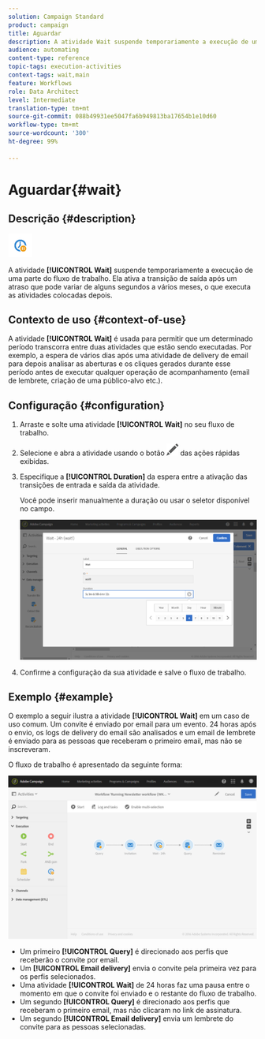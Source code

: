 ```yaml
---
solution: Campaign Standard
product: campaign
title: Aguardar
description: A atividade Wait suspende temporariamente a execução de uma parte do fluxo de trabalho.
audience: automating
content-type: reference
topic-tags: execution-activities
context-tags: wait,main
feature: Workflows
role: Data Architect
level: Intermediate
translation-type: tm+mt
source-git-commit: 088b49931ee5047fa6b949813ba17654b1e10d60
workflow-type: tm+mt
source-wordcount: '300'
ht-degree: 99%

---
```



# Aguardar{#wait}

## Descrição {#description}

![](assets/wait.png)

A atividade **[!UICONTROL Wait]** suspende temporariamente a execução de uma parte do fluxo de trabalho. Ela ativa a transição de saída após um atraso que pode variar de alguns segundos a vários meses, o que executa as atividades colocadas depois.

## Contexto de uso {#context-of-use}

A atividade **[!UICONTROL Wait]** é usada para permitir que um determinado período transcorra entre duas atividades que estão sendo executadas. Por exemplo, a espera de vários dias após uma atividade de delivery de email para depois analisar as aberturas e os cliques gerados durante esse período antes de executar qualquer operação de acompanhamento (email de lembrete, criação de uma público-alvo etc.).

## Configuração {#configuration}

1. Arraste e solte uma atividade **[!UICONTROL Wait]** no seu fluxo de trabalho.
1. Selecione e abra a atividade usando o botão ![](assets/edit_darkgrey-24px.png) das ações rápidas exibidas.
1. Especifique a **[!UICONTROL Duration]** da espera entre a ativação das transições de entrada e saída da atividade.

   Você pode inserir manualmente a duração ou usar o seletor disponível no campo.

   ![](assets/wait_duration.png)

1. Confirme a configuração da sua atividade e salve o fluxo de trabalho.

## Exemplo {#example}

O exemplo a seguir ilustra a atividade **[!UICONTROL Wait]** em um caso de uso comum. Um convite é enviado por email para um evento. 24 horas após o envio, os logs de delivery do email são analisados e um email de lembrete é enviado para as pessoas que receberam o primeiro email, mas não se inscreveram.

O fluxo de trabalho é apresentado da seguinte forma:

![](assets/wait_example_workflow.png)

* Um primeiro **[!UICONTROL Query]** é direcionado aos perfis que receberão o convite por email.
* Um **[!UICONTROL Email delivery]** envia o convite pela primeira vez para os perfis selecionados.
* Uma atividade **[!UICONTROL Wait]** de 24 horas faz uma pausa entre o momento em que o convite foi enviado e o restante do fluxo de trabalho.
* Um segundo **[!UICONTROL Query]** é direcionado aos perfis que receberam o primeiro email, mas não clicaram no link de assinatura.
* Um segundo **[!UICONTROL Email delivery]** envia um lembrete do convite para as pessoas selecionadas.

